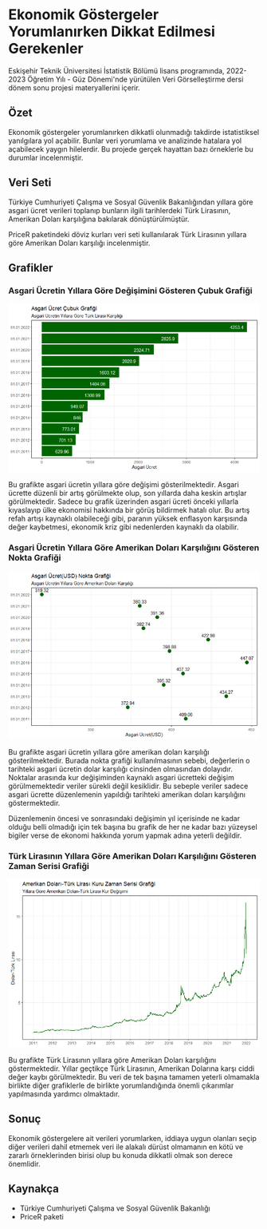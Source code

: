 # Ekonomik Göstergeler Yorumlanırken Dikkat Edilmesi Gerekenler
Eskişehir Teknik Üniversitesi İstatistik Bölümü lisans programında, 2022-2023 Öğretim Yılı - Güz Dönemi'nde yürütülen Veri Görselleştirme dersi dönem sonu projesi materyallerini içerir.

## Özet
Ekonomik göstergeler yorumlanırken dikkatli olunmadığı takdirde istatistiksel yanılgılara yol açabilir. Bunlar veri yorumlama ve analizinde hatalara yol açabilecek yaygın hilelerdir. Bu projede gerçek hayattan bazı örneklerle bu durumlar incelenmiştir.

## Veri Seti
Türkiye Cumhuriyeti Çalışma ve Sosyal Güvenlik Bakanlığından yıllara göre asgari ücret verileri toplanıp bunların ilgili tarihlerdeki Türk Lirasının, Amerikan Doları karşılığına bakılarak dönüştürülmüştür.

PriceR paketindeki döviz kurları veri seti kullanılarak Türk Lirasının yıllara göre Amerikan Doları karşılığı incelenmiştir.

## Grafikler
### Asgari Ücretin Yıllara Göre Değişimini Gösteren Çubuk Grafiği
![grafik1](Grafikler/grafik1.png)

Bu grafikte asgari ücretin yıllara göre değişimi gösterilmektedir. Asgari ücrette düzenli bir artış görülmekte olup, son yıllarda daha keskin artışlar görülmektedir. Sadece bu grafik üzerinden asgari ücreti önceki yıllarla kıyaslayıp ülke ekonomisi hakkında bir görüş bildirmek hatalı olur. Bu artış refah artışı kaynaklı olabileceği gibi, paranın yüksek enflasyon karşısında değer kaybetmesi, ekonomik kriz gibi nedenlerden kaynaklı da olabilir.

### Asgari Ücretin Yıllara Göre Amerikan Doları Karşılığını Gösteren Nokta Grafiği
![grafik1](Grafikler/grafik2.png)

Bu grafikte asgari ücretin yıllara göre amerikan doları karşılığı gösterilmektedir. Burada nokta grafiği kullanılmasının sebebi, değerlerin o tarihteki asgari ücretin dolar karşılığı cinsinden olmasından dolayıdır. Noktalar arasında kur değişiminden kaynaklı asgari ücretteki değişim görülmemektedir veriler sürekli değil kesiklidir. Bu sebeple veriler sadece asgari ücrette düzenlemenin yapıldığı tarihteki amerikan doları karşılığını göstermektedir. 


Düzenlemenin öncesi ve sonrasındaki değişimin yıl içerisinde ne kadar olduğu belli olmadığı için tek başına bu grafik de her ne kadar bazı yüzeysel bigiler verse de ekonomi hakkında yorum yapmak adına yeterli değildir.

### Türk Lirasının Yıllara Göre Amerikan Doları Karşılığını Gösteren Zaman Serisi Grafiği
![grafik1](Grafikler/grafik3.png)

Bu grafikte Türk Lirasının yıllara göre Amerikan Doları karşılığını göstermektedir. Yıllar geçtikçe Türk Lirasının, Amerikan Dolarına karşı ciddi değer kaybı görülmektedir. Bu veri de tek başına tamamen yeterli olmamakla birlikte diğer grafiklerle de birlikte yorumlandığında önemli çıkarımlar yapılmasında yardımcı olmaktadır.

## Sonuç

Ekonomik göstergelere ait verileri yorumlarken, iddiaya uygun olanları seçip diğer verileri dahil etmemek veri ile alakalı dürüst olmamanın en kötü ve zararlı örneklerinden birisi olup bu konuda dikkatli olmak son derece önemlidir.

## Kaynakça

* Türkiye Cumhuriyeti Çalışma ve Sosyal Güvenlik Bakanlığı
* PriceR paketi
